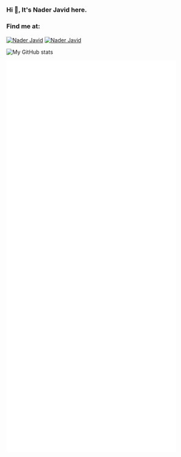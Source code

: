 ### Hi 👋, It's Nader Javid here.

### Find me at:
<a href="https://www.linkedin.com/in/nader-javid/" target="blank"><img align="center" src="https://raw.githubusercontent.com/rahuldkjain/github-profile-readme-generator/master/src/images/icons/Social/linked-in-alt.svg" alt="Nader Javid" height="30" width="40" /></a>
<a href="https://stackoverflow.com/users/11770225/nader-javid" target="blank"><img align="center" src="https://upload.wikimedia.org/wikipedia/commons/thumb/e/ef/Stack_Overflow_icon.svg/768px-Stack_Overflow_icon.svg.png" alt="Nader Javid" height="30" width="40" /></a>


![My GitHub stats](https://github-readme-stats.vercel.app/api?username=naderjavid)

![Metrics](https://github.com/naderjavid/naderjavid/blob/main/github-metrics.svg)
